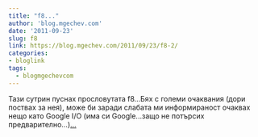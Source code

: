 ```yaml
---
title: "f8..."
author: 'blog.mgechev.com'
date: '2011-09-23'
slug: f8
link: https://blog.mgechev.com/2011/09/23/f8-2/
categories:
- bloglink
tags:
  - blogmgechevcom
---
```


Тази сутрин пуснах прословутата f8...Бях с големи очаквания (дори поствах за нея), може би заради слабата ми информираност очаквах нещо като Google I/O (има си Google...защо не потърсих предварително...)[... <i class="fas fa-external-link-alt"></i>](https://blog.mgechev.com/2011/09/23/f8-2/)


